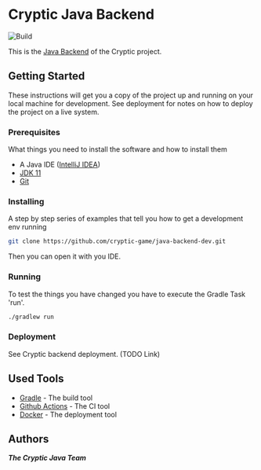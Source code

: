 # Cryptic Java Backend
![Build](https://github.com/cryptic-game/java-backend-dev/workflows/Cryptic%20Backend%20Build/badge.svg)

This is the [Java Backend](https://cryptic-game.github.io/java-backend-dev/) of the Cryptic project.

## Getting Started

These instructions will get you a copy of the project up and running on your local machine for development. See deployment for notes on how to deploy the project on a live system.

### Prerequisites

What things you need to install the software and how to install them

* A Java IDE ([IntelliJ IDEA](https://www.jetbrains.com/idea/))
* [JDK 11](https://adoptopenjdk.net/index.html)
* [Git](https://git-scm.com/)

### Installing

A step by step series of examples that tell you how to get a development env running

```sh
git clone https://github.com/cryptic-game/java-backend-dev.git
```

Then you can open it with you IDE.

### Running

To test the things you have changed you have to execute the Gradle Task 'run'.
````sh
./gradlew run
````

### Deployment

See Cryptic backend deployment. (TODO Link)

## Used Tools

* [Gradle](https://gradle.org/) - The build tool
* [Github Actions](https://github.com/features/actions/) - The CI tool
* [Docker](https://docker.com/) - The deployment tool

## Authors

_**The Cryptic Java Team**_
